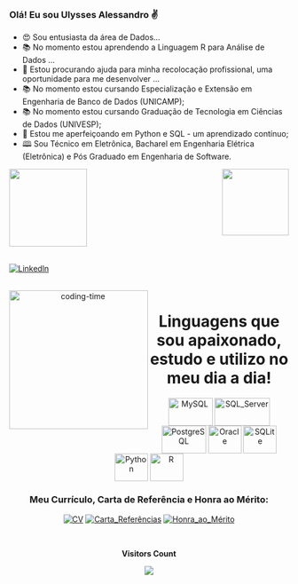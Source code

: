 ### Olá! Eu sou Ulysses Alessandro ✌️

- 😍 Sou entusiasta da área de Dados...
- 📚 No momento estou aprendendo a Linguagem R para Análise de Dados ...
- 🤝 Estou procurando ajuda para minha recolocação profissional, uma oportunidade para me desenvolver ...
- 📚 No momento estou cursando Especialização e Extensão em Engenharia de Banco de Dados (UNICAMP);
- 📚 No momento estou cursando Graduação de Tecnologia em Ciências de Dados (UNIVESP);
- 📔 Estou me aperfeiçoando em Python e SQL - um aprendizado contínuo;
- 🕮 Sou Técnico em Eletrônica, Bacharel em Engenharia Elétrica (Eletrônica) e Pós Graduado em Engenharia de Software.



<div>
  
  <img align="center" height="140em" src="https://github-readme-stats-sigma-five.vercel.app/api?username=5lyss2s1l2ss1ndr4&show_icons=true&theme=dracula&include_all_commits=true&count_private=true"/>
  <img align="right" height="120em" src="https://github-readme-stats-sigma-five.vercel.app/api/top-langs/?username=5lyss2s1l2ss1ndr4&layout=compact&langs_count=16&theme=dracula"/>
</div>
<br>

[![Linkedln](https://img.shields.io/badge/LinkedIn-0077B5?style=for-the-badge&logo=linkedin&logoColor=white)](https://www.linkedin.com/in/ulysses-alessandro/)


<div  align="center"> 
  <div style="display: inline_block"><br>
    <img align="left" height="250" alt="coding-time" src="code.gif">
    <h1 align="center">Linguagens que sou apaixonado, estudo e utilizo no meu dia a dia!</h1>
    <img align="center" height="50" width="80" alt="MySQL"  src="https://img.shields.io/badge/MySQL-00000F?style=for-the-badge&logo=mysql&logoColor=white">
    <img align="center" height="50" width="100" alt="SQL_Server"  src="https://img.shields.io/badge/Microsoft_SQL_Server-CC2927?style=for-the-badge&logo=microsoft-sql-server&logoColor=white">
    <img align="center" height="50" width="80" alt="PostgreSQL"  src="https://img.shields.io/badge/PostgreSQL-316192?style=for-the-badge&logo=postgresql&logoColor=white">
    <img align="center" height="50" width="60" alt="Oracle"  src="https://img.shields.io/badge/Oracle-F80000?style=for-the-badge&logo=Oracle&logoColor=white">
    <img align="center" height="50" width="60" alt="SQLite"  src="https://img.shields.io/badge/SQLite-07405E?style=for-the-badge&logo=sqlite&logoColor=white">
    <img align="center" height="50" width="60" alt="Python" src="https://img.shields.io/badge/Python-3776AB?style=for-the-badge&logo=python&logoColor=white">
    <img align="center" height="50" width="60" alt="R" src="https://img.shields.io/badge/R-276DC3?style=for-the-badge&logo=r&logoColor=white">
   </div>
    
  ### Meu Currículo, Carta de Referência e Honra ao Mérito:
  [![CV](https://badgen.net/badge/DOWNLOAD/Currículo/blue)](https://drive.google.com/file/d/1TQTUrFkUWS7NNx85D3ejYoIpHrYKB55w/view?usp=share_link)
  [![Carta_Referências](https://badgen.net/badge/DOWNLOAD/Carta_Referência/orange)](https://drive.google.com/file/d/1aH_MJx16FjURGjVri2DiLPQ7UGi74Ojr/view?usp=sharing)
  [![Honra_ao_Mérito](https://badgen.net/badge/DOWNLOAD/Honra_Mérito/green)]()
<div align="center">
<br><p align="centre"><b>Visitors Count</b></p>
<p align="center"><img align="center" src="https://profile-counter.glitch.me/{5lyss2s1l2ss1ndr4}/count.svg" /<
<br>
</div>
